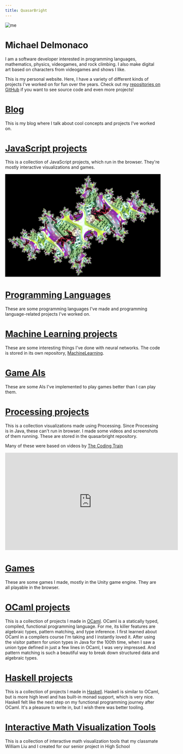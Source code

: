 ```yaml
---
title: QuasarBright
---
```

![me](https://quasarbright.github.io/images/me-2025.jpg)
# Michael Delmonaco
I am a software developer interested in programming languages, mathematics, physics, videogames, and rock climbing. I also make digital art based on characters from videogames and shows I like.

This is my personal website. Here, I have a variety of different kinds of projects I've worked on for fun over the years. Check out my [repositories on GitHub](https://github.com/quasarbright) if you want to see source code and even more projects!
# [Blog](https://quasarbright.github.io/blog/index.html)
This is my blog where I talk about cool concepts and projects I've worked on.

# [JavaScript projects](https://quasarbright.github.io/p5js/index)
This is a collection of JavaScript projects, which run in the browser. They're mostly interactive visualizations and games.

[![](/p5js/screenshots/julia-image.png)](https://quasarbright.github.io/p5js/wave-equation)

# [Programming Languages](https://quasarbright.github.io/programming-languages)
These are some programming languages I've made and programming language-related projects I've worked on.

# [Machine Learning projects](https://quasarbright.github.io/MachineLearning/README)
These are some interesting things I've done with neural networks. The code is stored in its own repository, [MachineLearning](https://github.com/quasarbright/MachineLearning).

# [Game AIs](https://quasarbright.github.io/gameAIs)
These are some AIs I've implemented to play games better than I can play them.

# [Processing projects](https://quasarbright.github.io/processing/)
This is a collection visualizations made using Processing. Since Processing is in Java, these can't run in browser. I made some videos and screenshots of them running. These are stored in the quasarbright repository.

Many of these were based on videos by [The Coding Train](https://www.youtube.com/channel/UCvjgXvBlbQiydffZU7m1_aw)

<iframe width="560" height="315" src="https://www.youtube.com/embed/IPxwzn4a5uQ" frameborder="0" allow="accelerometer; autoplay; encrypted-media; gyroscope; picture-in-picture" allowfullscreen></iframe>  

# [Games](https://quasarbright.github.io/UnityProjects/)
These are some games I made, mostly in the Unity game engine. They are all playable in the browser.

# [OCaml projects](https://quasarbright.github.io/OCaml/index)
This is a collection of projects I made in [OCaml](https://ocaml.org/). OCaml is a statically typed, compiled, functional programming language. For me, its killer features are algebraic types, pattern matching, and type inference. I first learned about OCaml in a compilers course I'm taking and I instantly loved it. After using the visitor pattern for union types in Java for the 100th time, when I saw a union type defined in just a few lines in OCaml, I was very impressed. And pattern matching is such a beautiful way to break down structured data and algebraic types.  
# [Haskell projects](https://quasarbright.github.io/Haskell)
This is a collection of projects I made in [Haskell](https://www.haskell.org/). Haskell is similar to OCaml, but is more high level and has built-in monad support, which is very nice. Haskell felt like the next step on my functional programming journey after OCaml. It's a pleasure to write in, but I wish there was better tooling.  

# [Interactive Math Visualization Tools](https://quasarbright.github.io/ThreePeriods/)
This is a collection of interactive math visualization tools that my classmate William Liu and I created for our senior project in High School